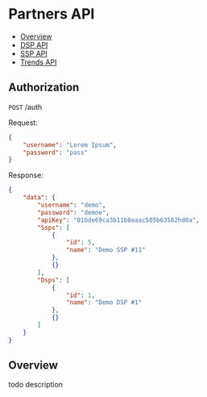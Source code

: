 # Partners API
* [Overview](#overview)
* [DSP API](./dsp)
* [SSP API](./ssp)
* [Trends API](./trends)

## Authorization

`POST` /auth

Request: 
```json
{
	"username": "Lorem Ipsum",
	"password": "pass"
}
```

Response:
```json
{
    "data": {
        "username": "demo",
        "password": "demoe",
        "apiKey": "01bde69ca3b11b8eaac505b63562hd0a",
        "Ssps": [
            {
                "id": 5,
                "name": "Demo SSP #11"
            },
            {}
        ],
        "Dsps": [
            {
                "id": 1,
                "name": "Demo DSP #1"
            },
            {}
        ]
    }
}
```

## Overview
todo description
